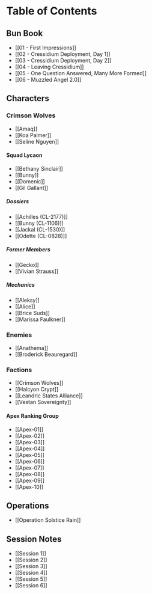 # Table of Contents

## Bun Book
- [[01 - First Impressions]]
- [[02 - Cressidium Deployment, Day 1]]
- [[03 - Cressidium Deployment, Day 2]]
- [[04 - Leaving Cressidium]]
- [[05 - One Question Answered, Many More Formed]]
- [[06 - Muzzled Angel 2.0]]

## Characters

### Crimson Wolves
- [[Amaq]]
- [[Koa Palmer]]
- [[Seline Nguyen]]
#### Squad Lycaon
- [[Bethany Sinclair]]
- [[Bunny]]
- [[Domenic]]
- [[Gil Gallant]]
##### Dossiers
- [[Achilles (CL-2177)]]
- [[Bunny (CL-1106)]]
- [[Jackal (CL-1530)]]
- [[Odette (CL-0828)]]
##### Former Members
- [[Gecko]]
- [[Vivian Strauss]]

##### Mechanics
- [[Aleksy]]
- [[Alice]]
- [[Brice Suds]]
- [[Marissa Faulkner]]

### Enemies
- [[Anathema]]
- [[Broderick Beauregard]]

### Factions
- [[Crimson Wolves]]
- [[Halcyon Crypt]]
- [[Leandric States Alliance]]
- [[Vestan Sovereignty]]
#### Apex Ranking Group
- [[Apex-01]]
- [[Apex-02]]
- [[Apex-03]]
- [[Apex-04]]
- [[Apex-05]]
- [[Apex-06]]
- [[Apex-07]]
- [[Apex-08]]
- [[Apex-09]]
- [[Apex-10]]

## Operations 
- [[Operation Solstice Rain]]

## Session Notes
- [[Session 1]]
- [[Session 2]]
- [[Session 3]]
- [[Session 4]]
- [[Session 5]]
- [[Session 6]]
